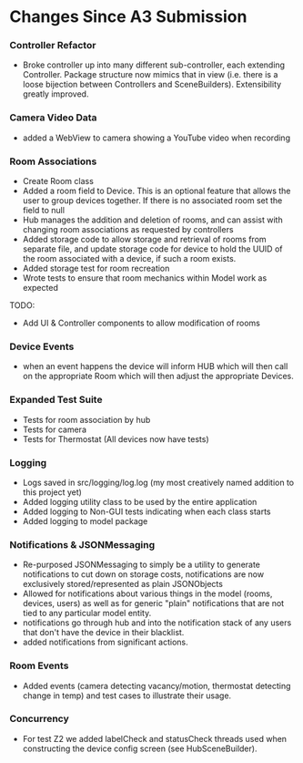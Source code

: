 # Changes Since A3 Submission

### Controller Refactor
* Broke controller up into many different sub-controller, each extending Controller. Package structure now mimics that in view (i.e. there is a loose bijection between Controllers and SceneBuilders). Extensibility greatly improved.

### Camera Video Data
* added a WebView to camera showing a YouTube video when recording

### Room Associations
* Create Room class 
* Added a room field to Device. This is an optional feature that allows the user to group devices together. If there is no associated room set the field to null
* Hub manages the addition and deletion of rooms, and can assist with changing room associations as requested by controllers
* Added storage code to allow storage and retrieval of rooms from separate file, and update storage code for device to hold the UUID of the room associated with a device, if such a room exists.
* Added storage test for room recreation
* Wrote tests to ensure that room mechanics within Model work as expected

TODO: 
* Add UI & Controller components to allow modification of rooms

### Device Events
* when an event happens the device will inform HUB which will then call on the appropriate Room which will then adjust the appropriate Devices.

### Expanded Test Suite
* Tests for room association by hub
* Tests for camera
* Tests for Thermostat (All devices now have tests)

### Logging
* Logs saved in src/logging/log.log (my most creatively named addition to this project yet)
* Added logging utility class to be used by the entire application
* Added logging to Non-GUI tests indicating when each class starts
* Added logging to model package

### Notifications & JSONMessaging
* Re-purposed JSONMessaging to simply be a utility to generate notifications to cut down on storage costs, notifications are now exclusively stored/represented as plain JSONObjects
* Allowed for notifications about various things in the model (rooms, devices, users) as well as for generic "plain" notifications that are not tied to any particular model entity.
* notifications go through hub and into the notification stack of any users that don't have the device in their blacklist.
* added notifications from significant actions.

### Room Events
* Added events (camera detecting vacancy/motion, thermostat detecting change in temp) and test cases to illustrate their usage.

### Concurrency
* For test Z2 we added labelCheck and statusCheck threads used when constructing the device config screen (see HubSceneBuilder).